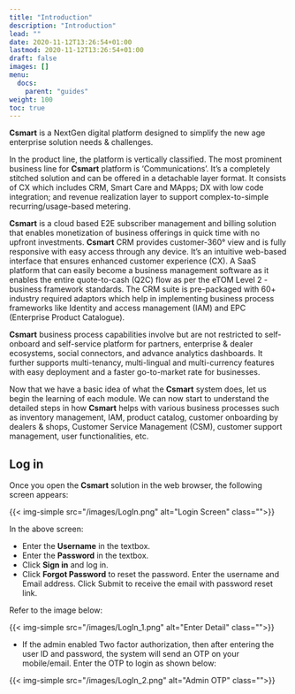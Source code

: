 ```yaml
---
title: "Introduction"
description: "Introduction"
lead: ""
date: 2020-11-12T13:26:54+01:00
lastmod: 2020-11-12T13:26:54+01:00
draft: false
images: []
menu:
  docs:
    parent: "guides"
weight: 100
toc: true
---
```


**Csmart** is a NextGen digital platform designed to simplify the new age enterprise solution needs & challenges.

In the product line, the platform is vertically classified. The most prominent business line for **Csmart** platform is ‘Communications’. It’s a completely stitched solution and can be offered in a detachable layer format. It consists of CX which includes CRM, Smart Care and MApps; DX with low code integration; and revenue realization layer to support complex-to-simple recurring/usage-based metering.  

**Csmart** is a cloud based E2E subscriber management and billing solution that enables monetization of business offerings in quick time with no upfront investments. **Csmart** CRM provides customer-360° view and is fully responsive with easy access through any device. It’s an intuitive web-based interface that ensures enhanced customer experience (CX). A SaaS platform that can easily become a business management software as it enables the entire quote-to-cash (Q2C) flow as per the eTOM Level 2 - business framework standards. The CRM suite is pre-packaged with 60+ industry required adaptors which help in implementing business process frameworks like Identity and access management (IAM) and EPC (Enterprise Product Catalogue).  

**Csmart** business process capabilities involve but are not restricted to self-onboard and self-service platform for partners, enterprise & dealer ecosystems, social connectors, and advance analytics dashboards. It further supports multi-tenancy, multi-lingual and multi-currency features with easy deployment and a faster go-to-market rate for businesses.

Now that we have a basic idea of what the **Csmart** system does, let us begin the learning of each module. We can now start to understand the detailed steps in how **Csmart** helps with various business processes such as inventory management, IAM, product catalog, customer onboarding by dealers & shops, Customer Service Management (CSM), customer support management, user functionalities, etc.

## Log in

Once you open the **Csmart** solution in the web browser, the following screen appears:

{{< img-simple src="/images/LogIn.png"  alt="Login Screen" class="">}}

In the above screen:

* Enter the **Username** in the textbox.
* Enter the **Password** in the textbox.
* Click **Sign in** and log in.
* Click **Forgot Password** to reset the password. Enter the username and Email address. Click Submit to receive the email with password reset link.

Refer to the image below:

{{< img-simple src="/images/LogIn_1.png"  alt="Enter Detail" class="">}}

* If the admin enabled Two factor authorization, then after entering the user ID and password, the system will send an OTP on your mobile/email. Enter the OTP to login as shown below:

{{< img-simple src="/images/LogIn_2.png"  alt="Admin OTP" class="">}}
